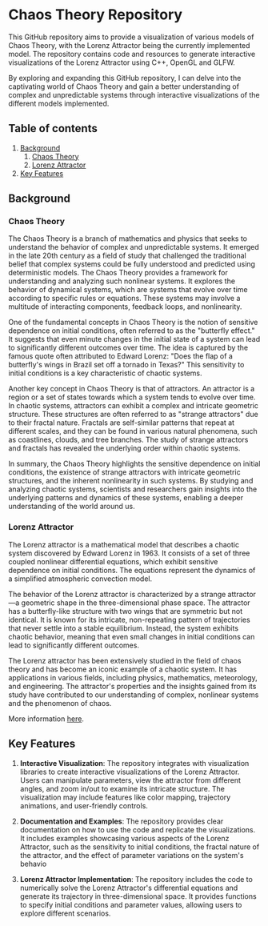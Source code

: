 # Chaos Theory Repository

This GitHub repository aims to provide a visualization of various models of Chaos Theory, with the Lorenz Attractor being the currently implemented model. The repository contains code and resources to generate interactive visualizations of the Lorenz Attractor using C++, OpenGL and GLFW.

By exploring and expanding this GitHub repository, I can delve into the captivating world of Chaos Theory and gain a better understanding of complex and unpredictable systems through interactive visualizations of the different models implemented.

## Table of contents

1. [Background](#background)
    1. [Chaos Theory](#chaos-theory)
    2. [Lorenz Attractor](#lorenz-attractor)
2. [Key Features](#key-features)

## Background

### Chaos Theory

The Chaos Theory is a branch of mathematics and physics that seeks to understand the behavior of complex and unpredictable systems. It emerged in the late 20th century as a field of study that challenged the traditional belief that complex systems could be fully understood and predicted using deterministic models. The Chaos Theory provides a framework for understanding and analyzing such nonlinear systems. It explores the behavior of dynamical systems, which are systems that evolve over time according to specific rules or equations. These systems may involve a multitude of interacting components, feedback loops, and nonlinearity.

One of the fundamental concepts in Chaos Theory is the notion of sensitive dependence on initial conditions, often referred to as the "butterfly effect." It suggests that even minute changes in the initial state of a system can lead to significantly different outcomes over time. The idea is captured by the famous quote often attributed to Edward Lorenz: "Does the flap of a butterfly's wings in Brazil set off a tornado in Texas?" This sensitivity to initial conditions is a key characteristic of chaotic systems.

Another key concept in Chaos Theory is that of attractors. An attractor is a region or a set of states towards which a system tends to evolve over time. In chaotic systems, attractors can exhibit a complex and intricate geometric structure. These structures are often referred to as "strange attractors" due to their fractal nature. Fractals are self-similar patterns that repeat at different scales, and they can be found in various natural phenomena, such as coastlines, clouds, and tree branches. The study of strange attractors and fractals has revealed the underlying order within chaotic systems.

In summary, the Chaos Theory highlights the sensitive dependence on initial conditions, the existence of strange attractors with intricate geometric structures, and the inherent nonlinearity in such systems. By studying and analyzing chaotic systems, scientists and researchers gain insights into the underlying patterns and dynamics of these systems, enabling a deeper understanding of the world around us.

### Lorenz Attractor

The Lorenz attractor is a mathematical model that describes a chaotic system discovered by Edward Lorenz in 1963. It consists of a set of three coupled nonlinear differential equations, which exhibit sensitive dependence on initial conditions. The equations represent the dynamics of a simplified atmospheric convection model.

The behavior of the Lorenz attractor is characterized by a strange attractor—a geometric shape in the three-dimensional phase space. The attractor has a butterfly-like structure with two wings that are symmetric but not identical. It is known for its intricate, non-repeating pattern of trajectories that never settle into a stable equilibrium. Instead, the system exhibits chaotic behavior, meaning that even small changes in initial conditions can lead to significantly different outcomes.

The Lorenz attractor has been extensively studied in the field of chaos theory and has become an iconic example of a chaotic system. It has applications in various fields, including physics, mathematics, meteorology, and engineering. The attractor's properties and the insights gained from its study have contributed to our understanding of complex, nonlinear systems and the phenomenon of chaos.

More information [here](./lorenz-attractor/README.md).

## Key Features

1. **Interactive Visualization**: The repository integrates with visualization libraries to create interactive visualizations of the Lorenz Attractor. Users can manipulate parameters, view the attractor from different angles, and zoom in/out to examine its intricate structure. The visualization may include features like color mapping, trajectory animations, and user-friendly controls.

2. **Documentation and Examples**: The repository provides clear documentation on how to use the code and replicate the visualizations. It includes examples showcasing various aspects of the Lorenz Attractor, such as the sensitivity to initial conditions, the fractal nature of the attractor, and the effect of parameter variations on the system's behavio

3. **Lorenz Attractor Implementation**: The repository includes the code to numerically solve the Lorenz Attractor's differential equations and generate its trajectory in three-dimensional space. It provides functions to specify initial conditions and parameter values, allowing users to explore different scenarios.

